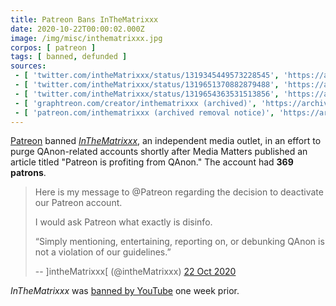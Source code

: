 ```yaml
---
title: Patreon Bans InTheMatrixxx
date: 2020-10-22T00:00:02.000Z
image: /img/misc/inthematrixxx.jpg
corpos: [ patreon ]
tags: [ banned, defunded ]
sources:
 - [ 'twitter.com/intheMatrixxx/status/1319345449573228545', 'https://archive.is/fmRmC' ]
 - [ 'twitter.com/intheMatrixxx/status/1319651370882879488', 'https://archive.is/fILPj' ]
 - [ 'twitter.com/intheMatrixxx/status/1319654363531513856', 'https://archive.is/eF6OC' ]
 - [ 'graphtreon.com/creator/inthematrixxx (archived)', 'https://archive.is/Kkc9Y' ]
 - [ 'patreon.com/inthematrixxx (archived removal notice)', 'https://archive.is/clAE4' ]
---
```


[Patreon](/patreon/) banned [_InTheMatrixxx_](https://inthematrixxx.com/), an
independent media outlet, in an effort to purge QAnon-related accounts shortly
after Media Matters published an article titled "Patreon is profiting from
QAnon." The account had **369 patrons**.

> Here is my message to @Patreon regarding the decision to deactivate our
> Patreon account.
>
> I would ask Patreon what exactly is disinfo. 
>
> “Simply mentioning, entertaining, reporting on, or debunking QAnon is not a
> violation of our guidelines.”
>
> -- \]intheMatrixxx\[ (@intheMatrixxx) [22 Oct 2020](https://archive.is/eF6OC)

_InTheMatrixxx_ was [banned by YouTube](/events/youtube-bans-inthematrixxx/)
one week prior.
